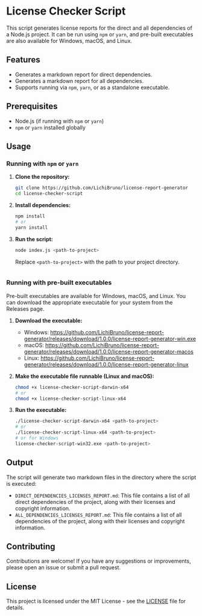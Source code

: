 # License Checker Script

This script generates license reports for the direct and all dependencies of a Node.js project. It can be run using `npm` or `yarn`, and pre-built executables are also available for Windows, macOS, and Linux.

## Features

- Generates a markdown report for direct dependencies.
- Generates a markdown report for all dependencies.
- Supports running via `npm`, `yarn`, or as a standalone executable.

## Prerequisites

- Node.js (if running with `npm` or `yarn`)
- `npm` or `yarn` installed globally

## Usage

### Running with `npm` or `yarn`

1. **Clone the repository:**

   ```sh
   git clone https://github.com/LichiBruno/license-report-generator
   cd license-checker-script

2. **Install dependencies:**

   ```sh
   npm install
   # or 
   yarn install
   ```

3. **Run the script:**

   ```sh
   node index.js <path-to-project>
   ```

   Replace `<path-to-project>` with the path to your project directory.
   ```

### Running with pre-built executables
  Pre-built executables are available for Windows, macOS, and Linux. You can download the appropriate executable for your system from the Releases page.

  1. **Download the executable:**

     - Windows: https://github.com/LichiBruno/license-report-generator/releases/download/1.0.0/license-report-generator-win.exe
     - macOS: https://github.com/LichiBruno/license-report-generator/releases/download/1.0.0/license-report-generator-macos
     - Linux: https://github.com/LichiBruno/license-report-generator/releases/download/1.0.0/license-report-generator-linux

  2. **Make the executable file runnable (Linux and macOS):**

     ```sh
     chmod +x license-checker-script-darwin-x64
     # or
     chmod +x license-checker-script-linux-x64
     ```
  
  3. **Run the executable:**

     ```sh
     ./license-checker-script-darwin-x64 <path-to-project>
     # or
     ./license-checker-script-linux-x64 <path-to-project>
     # or for Windows
     license-checker-script-win32.exe <path-to-project>
     ```

## Output
The script will generate two markdown files in the directory where the script is executed:
 - `DIRECT_DEPENDENCIES_LICENSES_REPORT.md`: This file contains a list of all direct dependencies of the project, along with their licenses and copyright information.
 - `ALL_DEPENDENCIES_LICENSES_REPORT.md`: This file contains a list of all dependencies of the project, along with their licenses and copyright information.


## Contributing
Contributions are welcome! If you have any suggestions or improvements, please open an issue or submit a pull request.

## License
This project is licensed under the MIT License - see the [LICENSE](https://github.com/LichiBruno/license-report-generator/blob/main/LICENSE) file for details.